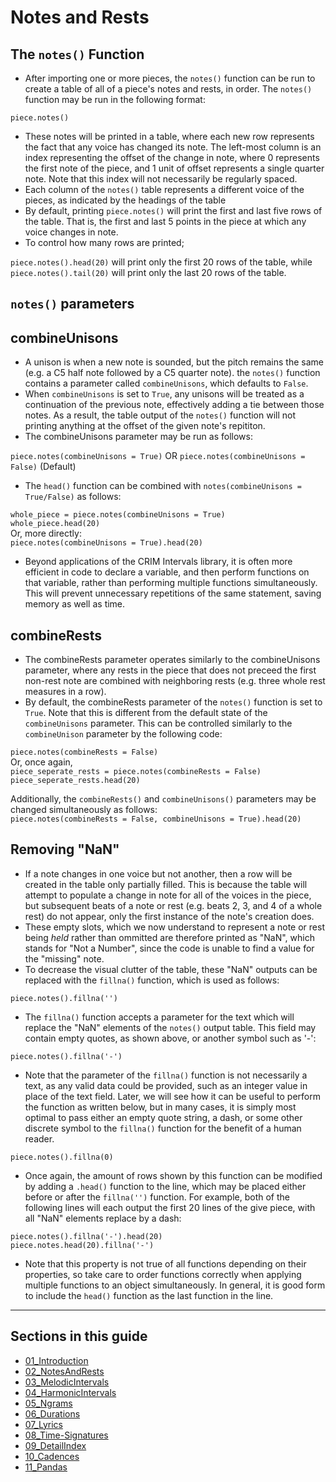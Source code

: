 # Notes and Rests

## The `notes()` Function
  * After importing one or more pieces, the `notes()` function can be run to create a table of all of a piece's notes and rests, in order. The `notes()` function may be run in the following format:  

`piece.notes()`  
  * These notes will be printed in a table, where each new row represents the fact that any voice has changed its note. The left-most column is an index representing the offset of the change in note, where 0 represents the first note of the piece, and 1 unit of offset represents a single quarter note. Note that this index will not necessarily be regularly spaced.  
  * Each column of the `notes()` table represents a different voice of the pieces, as indicated by the headings of the table
  * By default, printing `piece.notes()` will print the first and last five rows of the table. That is, the first and last 5 points in the piece at which any voice changes in note.
  * To control how many rows are printed;  

`piece.notes().head(20)` will print only the first 20 rows of the table, while  
`piece.notes().tail(20)` will print only the last 20 rows of the table.  

## `notes()` parameters  

## combineUnisons

  * A unison is when a new note is sounded, but the pitch remains the same (e.g. a C5 half note followed by a C5 quarter note). the `notes()` function contains a parameter called `combineUnisons`, which defaults to `False`.  
  * When `combineUnisons` is set to `True`, any unisons will be treated as a continuation of the previous note, effectively adding a tie between those notes. As a result, the table output of the `notes()` function will not printing anything at the offset of the given note's repititon.  
  * The combineUnisons parameter may be run as follows:  

`piece.notes(combineUnisons = True)` OR `piece.notes(combineUnisons = False)` (Default)  
  * The `head()` function can be combined with `notes(combineUnisons = True/False)` as follows:  

`whole_piece = piece.notes(combineUnisons = True)`  
`whole_piece.head(20)`  
Or, more directly:  
`piece.notes(combineUnisons = True).head(20)`  

  * Beyond applications of the CRIM Intervals library, it is often more efficient in code to declare a variable, and then perform functions on that variable, rather than performing multiple functions simultaneously. This will prevent unnecessary repetitions of the same statement, saving memory as well as time.

## combineRests

  * The combineRests parameter operates similarly to the combineUnisons parameter, where any rests in the piece that does not preceed the first non-rest note are combined with neighboring rests (e.g. three whole rest measures in a row).
  * By default, the combineRests parameter of the `notes()` function is set to `True`. Note that this is different from the default state of the `combineUnisons` parameter. This can be controlled similarly to the `combineUnison` parameter by the following code:  

`piece.notes(combineRests = False)`  
Or, once again,  
`piece_seperate_rests = piece.notes(combineRests = False)`  
`piece_seperate_rests.head(20)`  
  
Additionally, the `combineRests()` and `combineUnisons()` parameters may be changed simultaneously as follows:  
`piece.notes(combineRests = False, combineUnisons = True).head(20)`  

## Removing "NaN"

  * If a note changes in one voice but not another, then a row will be created in the table only partially filled. This is because  the table will attempt to populate a change in note for all of the voices in the piece, but subsequent beats of a note or rest (e.g. beats 2, 3, and 4 of a whole rest) do not appear, only the first instance of the note's creation does.
  * These empty slots, which we now understand to represent a note or rest being *held* rather than ommitted are therefore printed as "NaN", which stands for "Not a Number", since the code is unable to find a value for the "missing" note.
  * To decrease the visual clutter of the table, these "NaN" outputs can be replaced with the `fillna()` function, which is used as follows:  

`piece.notes().fillna('')`

  * The `fillna()` function accepts a parameter for the text which will replace the "NaN" elements of the `notes()` output table. This field may contain empty quotes, as shown above, or another symbol such as '-':  

`piece.notes().fillna('-')`  

  * Note that the parameter of the `fillna()` function is not necessarily a text, as any valid data could be provided, such as an integer value in place of the text field. Later, we will see how it can be useful to perform the function as written below, but in many cases, it is simply most optimal to pass either an empty quote string, a dash, or some other discrete symbol to the `fillna()` function for the benefit of a human reader.  

`piece.notes().fillna(0)`  

  * Once again, the amount of rows shown by this function can be modified by adding a `.head()` function to the line, which may be placed either before or after the `fillna('')` function. For example, both of the following lines will each output the first 20 lines of the give piece, with all "NaN" elements replace by a dash:  

`piece.notes().fillna('-').head(20)`  
`piece.notes.head(20).fillna('-')`  

  * Note that this property is not true of all functions depending on their properties, so take care to order functions correctly when applying multiple functions to an object simultaneously. In general, it is good form to include the `head()` function as the last function in the line.  

-----

## Sections in this guide

  * [01_Introduction](01_Introduction.md)
  * [02_NotesAndRests](02_NotesAndRests.md)
  * [03_MelodicIntervals](03_MelodicIntervals.md)
  * [04_HarmonicIntervals](04_HarmonicIntervals.md)
  * [05_Ngrams](05_Ngrams.md)
  * [06_Durations](06_Durations.md)
  * [07_Lyrics](07_Lyrics.md)
  * [08_Time-Signatures](08_TimeSignatures.md)
  * [09_DetailIndex](09_DetailIndex.md)
  * [10_Cadences](10_Cadences.md)
  * [11_Pandas](11_Pandas.md)